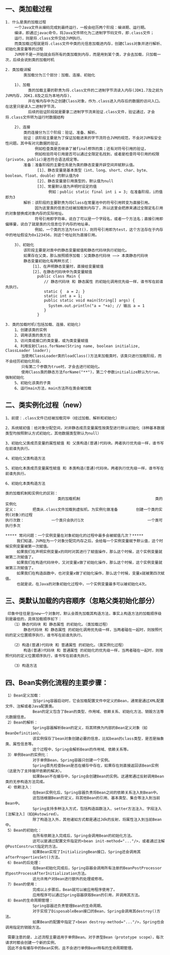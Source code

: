 ## 一、类加载过程

    1. 什么是类的加载过程
        一个Java文件从编码完成到最终运行，一般会经历两个阶段：编译期、运行期。
        编译，即通过javac命令，将Java文件转化为二进制字节码文件，即.class文件；
        运行，则是将.class文件交给JVM执行。
        而类加载过程就是将.class文件中类的元信息加载进内存，创建Class对象并进行解析、初始化类变量等的过程
        JVM并不是一开始就会将所有的类加载到内存，而是用到某个类，才会去加载，只加载一次，后续会说到类的加载时机

    2. 类加载详解
            类加载分为三个部分：加载、连接、初始化

        1)、加载
              类的加载主要的职责为将.class文件的二进制字节流读入内存(JDK1.7及之前为JVM内存，JDK1.8及之后为本地内存)，
              并在堆内存中为之创建Class对象，作为.class进入内存后的数据的访问入口。在这里只是读入二进制字节流，
              后续的验证阶段就是要拿二进制字节流来验证.class文件，验证通过，才会将.class文件转为运行时数据结构

        2)、连接
            类的连接分为三个阶段：验证、准备、解析。
            验证：该阶段主要是为了保证加载进来的字节流符合JVM的规范，不会对JVM有安全性问题。其中有对元数据的验证，
                 例如检查类是否继承了被final修饰的类；还有对符号引用的验证，
                 例如校验符号引用是否可以通过全限定名找到，或者是检查符号引用的权限(private、public)是否符合语法规定等。
            准备：准备阶段的主要任务是为类的静态变量开辟空间并赋默认值。
                  [1]、静态变量是基本类型（int、long、short、char、byte、boolean、float、double）的默认值为0
                  [2]、静态变量是引用类型的，默认值为null
                  [3]、常量默认值为声明时设定的值
                       例如：public static final int i = 3; 在准备阶段，i的值即为3
            解析：该阶段的主要职责为将Class在常量池中的符号引用转变为直接引用。
                 因为这里类的信息已经被加载到内存了，所以这里会把原来通过全限定名引用的对象替换成对象内存的实际地址。
                 符号引用即字符串，说白了可以是一个字段名，或者一个方法名；直接引用即偏移量，说白了就是类的元信息位于内存的地址串，
                 例如，一个类的方法为test()，则符号引用即为test，这个方法存在于内存中的地址假设为0x123456，则这个地址则为直接引用。

        3)、初始化
            该阶段主要是对类中的静态变量赋值和静态代码块执行初始化。
            如果存在父类，那么按照顺序加载：父类静态代码块 ——> 本类静态代码块
            静态变量初始化有两种方式：
                [1]、在声明静态变量时，直接给变量赋值
                [2]、在静态代码块中为类变量赋值
                  public class Main {
                     // 静态代码块 和 静态属性 的初始化调用优先级一样，谁书写在前谁先执行。
                     static {  a = 2; }
                     static int a = 1;
                     public static void main(String[] args) {
                       System.out.println("a = "+a); // 输出 a = 1
                     }
                  }

    3. 类的加载时机(包括加载、连接、初始化)
        1、创建该类的实例
        2、调用该类的类方法
        3、访问类或接口的类变量，或为类变量赋值
        4、利用反射Class.forName(String name, boolean initialize, ClassLoader loader);
           当使用ClassLoader类的loadClass()方法来加载类时，该类只进行加载阶段，而不会经历初始化阶段，
           只有第二个参数为true时，才会去进行初始化。
           使用Class类的静态方法forName("**")，第二个参数initialize默认为true，强制初始化
        5、初始化该类的子类
        6、运行main方法，main方法所在类会被加载

## 二、类实例化过程（new）

    1、前提：.class文件已经被加载完毕（经过加载、解析和初始化）

    2、系统赋初值：给对象分配空间，对非静态成员变量属性按类型进行默认初始化（8种基本数据类型均按照默认方式初始化，其他数据类型默认为null）

    3、初始化父类成员变量的属性赋值 和 父类构造(普通)代码块。两者执行优先级一样，谁书写在前谁先执行。

    4、初始化父类构造方法

    5、初始化本类成员变量属性赋值 和 本类构造(普通)代码块。两者执行优先级一样，谁书写在前谁先执行。

    6、初始化本类构造方法

    类的加载机制和实例化的区别：
                           类的加载机制                                 类的实例化	
    定义：       把类从.class文件加载到虚拟机，为实例化做准备        创建一个类的实例(对象)的过程
    执行次数：            一个类只会执行1次                            一个类可执行多次

    ***** 常问问题：一个实例变量在对象初始化的过程中最多会被赋值几次？*****
         我们知道，JVM在为一个对象分配完内存之后，会给每一个实例变量赋予默认值，这个时候实例变量被第一次赋值。
         如果我们在声明实例变量x的同时对其进行了赋值操作，那么这个时候，这个实例变量就被第二次赋值了。
         如果我们在构造代码块中，又对变量x做了初始化操作，那么这个时候，这个实例变量就被第三次赋值了。
         如果我们在构造函数中，也对变量x做了初始化操作，那么这个时候，变量x就被第四次赋值。
         也就是说，在Java的对象初始化过程中，一个实例变量最多可以被初始化4次。

## 三、类默认加载的内容顺序（忽略父类初始化部分）

     印象中往往是当new一个对象时，默认会首先加载其构造方法，事实上构造方法的加载顺序级别是最低的，具体加载顺序如下：
       （1）静态代码块 和 静态属性 的初始化。（类加载过程）
            静态代码块 和 静态属性 的初始化调用优先级一样，当两者碰在一起时，则按照代码的定义位置顺序执行，谁书写在前谁先执行。
       
       （2）构造(普通)代码块 和 普通属性 的初始化。（类实例化过程）
            构造(普通)代码块 和 普通属性 的初始化的优先级一样，当两者碰在一起时，则按照代码的定义位置顺序执行，谁书写在前谁先执行。
       
       （3）构造方法

## 四、Bean实例化流程的主要步骤：

     1）Bean定义加载：
                当Spring容器启动时，它会加载配置文件中定义的Bean，通常是通过XML配置文件、注解或者Java配置类。
                Bean的定义包含了Bean的类型、作用域、依赖关系、初始化方法、销毁方法等元数据信息。
     2）Bean的解析：
                Spring容器解析Bean的定义，将其转换为内部的Bean定义对象（如BeanDefinition）。
                该实例保存了bean对象创建必要的信息，比如bean的class类型，是否是抽象类、属性信息等。
                这个过程中，Spring会解析Bean的作用域、依赖关系等。
     3）单例Bean的实例化：
                对于单例Bean，Spring容器只创建一个实例。
                Spring首先检查Bean是否在缓存中存在，如果存在则直接返回该Bean实例（这是为了支持循环依赖的解决）。
                如果Bean不在缓存中，Spring会创建Bean的实例。这通常通过反射调用Bean类的无参构造方法完成。
     4）依赖注入：
                在Bean实例化后，Spring容器负责将Bean之间的依赖关系注入到Bean中。
                这包括根据Bean的定义，将其他Bean的引用、基本类型、集合等注入到当前Bean中。
                Spring支持多种注入方式，包括构造函数注入、setter方法注入、字段注入[注解注入]（如@Autowired）。
                除了构造注入外，其他诸如方式都是通过Jdk的反射，将属性注入到当前Bean中。
     5）Bean的初始化：
                在所有依赖注入完成后，Spring会调用Bean的初始化方法。
                这可以是通过配置文件指定的<bean init-method="..."/>，或者通过注解@PostConstruct指定的方法。
                如果Bean实现了InitializingBean接口，Spring还会调用其afterPropertiesSet()方法。
     6）Bean的后处理：
                在Bean初始化完成后，Spring容器会调用所有注册的BeanPostProcessor的postProcessAfterInitialization方法。
                这允许用户对Bean进行额外的处理或修改。
     7）Bean的使用：
                完成以上步骤后，Bean就可以被应用程序使用了。
                应用程序可以通过Spring容器获取Bean的引用，并调用其方法。
     8）Bean的生命周期管理：
                Spring容器还负责管理Bean的生命周期。
                对于实现了DisposableBean接口的Bean，Spring会调用其destroy()方法。
                如果Bean的配置中指定了<bean destroy-method="..."/>，Spring也会调用指定的销毁方法。

     需要注意的是，上述流程主要适用于单例Bean。对于原型Bean（prototype scope），每次请求时都会创建一个新的实例，
     因此不会有缓存中的Bean实例，且不会进行单例Bean特有的生命周期管理。
